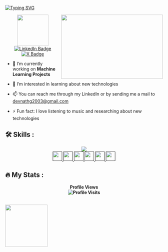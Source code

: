 [![Typing SVG](https://readme-typing-svg.demolab.com?font=Fira+Code&pause=1000&color=2ECC40&width=720&lines=%F0%9F%91%8B+Hey+there+%21+I'm+Devnath+G+and+Welcome+to+my+Profile+%21)](https://git.io/typing-svg)

  <div id="header" align="center">
  <img src="https://media.giphy.com/media/M9gbBd9nbDrOTu1Mqx/giphy.gif" width="100"/><img src="https://media.giphy.com/media/dWesBcTLavkZuG35MI/giphy.gif" width="325" height="205" align="right"/>
  </div>
  <div id="badges" align="center">
  <a href="https://www.linkedin.com/in/devnath-g/">
    <img src="https://img.shields.io/badge/LinkedIn-blue?style=for-the-badge&logo=linkedin&logoColor=white" alt="LinkedIn Badge"/>
  </a>
  <a href="https://x.com/izeroproxy?s=11">
    <img src="https://img.shields.io/badge/X-black?style=for-the-badge&logo=X&logoColor=white" alt="X Badge"/>
  </a>
  </div>
  
  

  - 🔭 I’m currently working on **Machine Learning Projects**
    
  - 👀 I’m interested in learning about new technologies

  - 📫 You can reach me through my LinkedIn or by sending me a mail to devnathg2003@gmail.com

  - ⚡ Fun fact: I love listening to music and researching about new technologies


## 🛠️ Skills : 

<div align = "center">
  <a href = "">
    <img src = "https://skillicons.dev/icons?i=python,arduino,vscode,java,opencv,pycharm,idea,sklearn,tensorflow,windows,ubuntu"/><br>
    <img height=30 src="https://img.shields.io/badge/Microsoft_Excel-217346?style=for-the-badge&logo=microsoft-excel&logoColor=white">
    <img height=30 src="https://img.shields.io/badge/numpy-%23013243.svg?style=for-the-badge&logo=numpy&logoColor=white">
    <img height=30 src="https://img.shields.io/badge/pandas-%23150458.svg?style=for-the-badge&logo=pandas&logoColor=white">
    <img height=30 src="https://img.shields.io/badge/Matplotlib-%23ffffff.svg?style=for-the-badge&logo=Matplotlib&logoColor=black">
    <img height=30 src="https://img.shields.io/badge/Keras-%23D00000.svg?style=for-the-badge&logo=Keras&logoColor=white">
    <img height=30 src="https://img.shields.io/badge/jupyter-%23FA0F00.svg?style=for-the-badge&logo=jupyter&logoColor=white">
    
  </a>
</div>


## 🔥 My Stats :
<p align="center"> <b>Profile Views<b> 
  <br>
  <img src="https://profile-counter.glitch.me/{devnath-g}/count.svg" alt="Profile Visits" />
</p>
<p>
  <br>
  <img src="https://github-readme-stats.vercel.app/api/top-langs/?username=devnath-g&layout=compact&theme=vision-friendly-dark" align="center" height=135em/>
</p>




<!---
Devnath-G/Devnath-G is a ✨ special ✨ repository because its `README.md` (this file) appears on your GitHub profile.
You can click the Preview link to take a look at your changes.
--->
